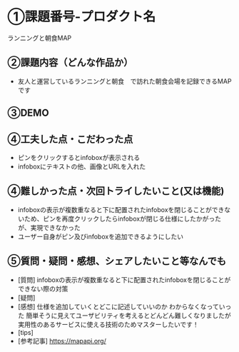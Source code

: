 # ①課題番号-プロダクト名

ランニングと朝食MAP

## ②課題内容（どんな作品か）
- 友人と運営しているランニングと朝食　で訪れた朝食会場を記録できるMAPです

## ③DEMO


## ④工夫した点・こだわった点
- ピンをクリックするとinfoboxが表示される
- infoboxにテキストの他、画像とURLを入れた


## ④難しかった点・次回トライしたいこと(又は機能)
- infoboxの表示が複数重なると下に配置されたinfoboxを閉じることができないため、ピンを再度クリックしたらinfoboxが閉じる仕様にしたかがったが、実現できなかった
- ユーザー自身がピン及びinfoboxを追加できるようにしたい

## ⑤質問・疑問・感想、シェアしたいこと等なんでも
- [質問]
infoboxの表示が複数重なると下に配置されたinfoboxを閉じることができない際の対策
- [疑問]
- [感想]
仕様を追加していくとどこに記述していいのか
わからなくなっていった
簡単そうに見えてユーザビリティを考えるとどんどん難しくなりましたが実用性のあるサービスに使える技術のためマスターしたいです！
- [tips]
- [参考記事]
https://mapapi.org/
